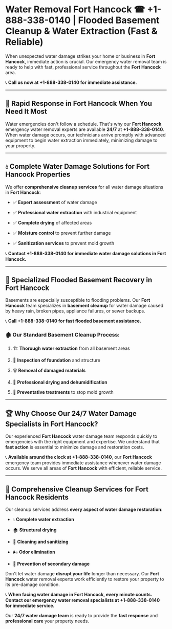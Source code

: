 # Water Removal Fort Hancock ☎ +1-888-338-0140 | Flooded Basement Cleanup & Water Extraction (Fast & Reliable)

When unexpected water damage strikes your home or business in **Fort Hancock**, immediate action is crucial. Our emergency water removal team is ready to help with fast, professional service throughout the **Fort Hancock** area. 

📞 **Call us now at +1-888-338-0140 for immediate assistance.**
---
## 🚀 Rapid Response in Fort Hancock When You Need It Most
Water emergencies don't follow a schedule. That's why our **Fort Hancock** emergency water removal experts are available **24/7** at **+1-888-338-0140**. When water damage occurs, our technicians arrive promptly with advanced equipment to begin water extraction immediately, minimizing damage to your property.
---
## 💧 Complete Water Damage Solutions for Fort Hancock Properties
We offer **comprehensive cleanup services** for all water damage situations in **Fort Hancock**:
- ✅ **Expert assessment** of water damage  
- ✅ **Professional water extraction** with industrial equipment  
- ✅ **Complete drying** of affected areas  
- ✅ **Moisture control** to prevent further damage  
- ✅ **Sanitization services** to prevent mold growth  
📞 **Contact +1-888-338-0140 for immediate water damage solutions in Fort Hancock.**
---
## 🌊 Specialized Flooded Basement Recovery in Fort Hancock
Basements are especially susceptible to flooding problems. Our **Fort Hancock** team specializes in **basement cleanup** for water damage caused by heavy rain, broken pipes, appliance failures, or sewer backups. 
📞 **Call +1-888-338-0140 for fast flooded basement assistance.**
### 🏚️ Our Standard Basement Cleanup Process:
1. 🏗️ **Thorough water extraction** from all basement areas  
2. 🔎 **Inspection of foundation** and structure  
3. 🗑️ **Removal of damaged materials**  
4. 💨 **Professional drying and dehumidification**  
5. 🚫 **Preventative treatments** to stop mold growth  
---
## 🏆 Why Choose Our 24/7 Water Damage Specialists in Fort Hancock?
Our experienced **Fort Hancock** water damage team responds quickly to emergencies with the right equipment and expertise. We understand that **fast action** is essential to minimize damage and restoration costs.
📞 **Available around the clock at +1-888-338-0140**, our **Fort Hancock** emergency team provides immediate assistance whenever water damage occurs. We serve all areas of **Fort Hancock** with efficient, reliable service.
---
## 🧹 Comprehensive Cleanup Services for Fort Hancock Residents
Our cleanup services address **every aspect of water damage restoration**:
- 💧 **Complete water extraction**  
- 🏠 **Structural drying**  
- 🧼 **Cleaning and sanitizing**  
- 🌬️ **Odor elimination**  
- 🚫 **Prevention of secondary damage**  
Don't let water damage **disrupt your life** longer than necessary. Our **Fort Hancock** water removal experts work efficiently to restore your property to its pre-damage condition.
📞 **When facing water damage in Fort Hancock, every minute counts. Contact our emergency water removal specialists at +1-888-338-0140 for immediate service.**
Our **24/7 water damage team** is ready to provide the **fast response** and **professional care** your property needs.
